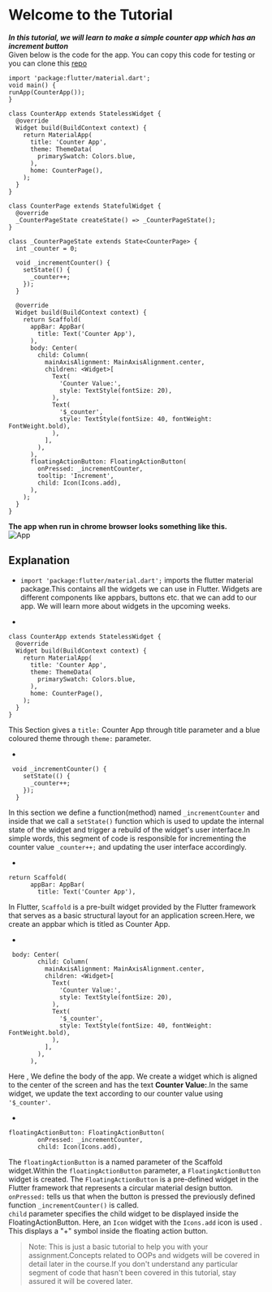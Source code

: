 # Welcome to the Tutorial
***In this tutorial, we will learn to make a simple counter app which has an increment button***
<br>
Given below is the code for the app. You can copy this code for testing or you can clone this [repo]()
```
import 'package:flutter/material.dart';
void main() {
runApp(CounterApp());
}

class CounterApp extends StatelessWidget {
  @override
  Widget build(BuildContext context) {
    return MaterialApp(
      title: 'Counter App',
      theme: ThemeData(
        primarySwatch: Colors.blue,
      ),
      home: CounterPage(),
    );
  }
}

class CounterPage extends StatefulWidget {
  @override
  _CounterPageState createState() => _CounterPageState();
}

class _CounterPageState extends State<CounterPage> {
  int _counter = 0;

  void _incrementCounter() {
    setState(() {
      _counter++;
    });
  }

  @override
  Widget build(BuildContext context) {
    return Scaffold(
      appBar: AppBar(
        title: Text('Counter App'),
      ),
      body: Center(
        child: Column(
          mainAxisAlignment: MainAxisAlignment.center,
          children: <Widget>[
            Text(
              'Counter Value:',
              style: TextStyle(fontSize: 20),
            ),
            Text(
              '$_counter',
              style: TextStyle(fontSize: 40, fontWeight: FontWeight.bold),
            ),
          ],
        ),
      ),
      floatingActionButton: FloatingActionButton(
        onPressed: _incrementCounter,
        tooltip: 'Increment',
        child: Icon(Icons.add),
      ),
    );
  }
}
```

**The app when run in chrome browser looks something like this.**
<br>
![App](https://github.com/aastha51551/TSS-2023/assets/134774307/8f27ac2a-91e3-4b31-b70e-8fedf409a984)

## Explanation

* `import 'package:flutter/material.dart';` imports the flutter material package.This contains all the widgets we can use in Flutter. Widgets are different components like appbars, buttons etc. that we can add to our app. We will learn more about widgets in the upcoming weeks.

*
```
class CounterApp extends StatelessWidget {
  @override
  Widget build(BuildContext context) {
    return MaterialApp(
      title: 'Counter App',
      theme: ThemeData(
        primarySwatch: Colors.blue,
      ),
      home: CounterPage(),
    );
  }
}
```
This Section gives a `title:` Counter App through title parameter and a blue coloured theme through `theme:` parameter.

*
```
 void _incrementCounter() {
    setState(() {
      _counter++;
    });
  }
```
In this section we define a function(method) named `_incrementCounter` and inside that we call a `setState()` function which is used to update the internal state of the widget and trigger a rebuild of the widget's user interface.In simple words, this segment of code is responsible for incrementing the counter value `_counter++;` and updating the user interface accordingly.

*
```
return Scaffold(
      appBar: AppBar(
        title: Text('Counter App'),
```
In Flutter, `Scaffold` is a pre-built widget provided by the Flutter framework that serves as a basic structural layout for an application screen.Here, we create an appbar which is titled as Counter App.

*
```
 body: Center(
        child: Column(
          mainAxisAlignment: MainAxisAlignment.center,
          children: <Widget>[
            Text(
              'Counter Value:',
              style: TextStyle(fontSize: 20),
            ),
            Text(
              '$_counter',
              style: TextStyle(fontSize: 40, fontWeight: FontWeight.bold),
            ),
          ],
        ),
      ),
```
Here , We define the body of the app. We create a widget which is aligned to the center of the screen and has the text **Counter Value:**.In the same widget, we update the text according to our counter value using `'$_counter'`.

*
```
floatingActionButton: FloatingActionButton(
        onPressed: _incrementCounter,
        child: Icon(Icons.add),
```
The `floatingActionButton` is a named parameter of the Scaffold widget.Within the `floatingActionButton` parameter, a `FloatingActionButton` widget is created. The `FloatingActionButton` is a pre-defined widget in the Flutter framework that represents a circular material design button.` onPressed:` tells us that when the button is pressed the previously defined function `_incrementCounter()` is called.
<br>
`child` parameter specifies the child widget to be displayed inside the FloatingActionButton. Here, an `Icon` widget with the `Icons.add` icon is used . This displays a "+" symbol inside the floating action button.
> Note: This is just a basic tutorial to help you with your assignment.Concepts related to OOPs and widgets will be covered in detail later in the course.If you don't understand any particular segment of code that hasn't been covered in this tutorial, stay assured it will be covered later. 
